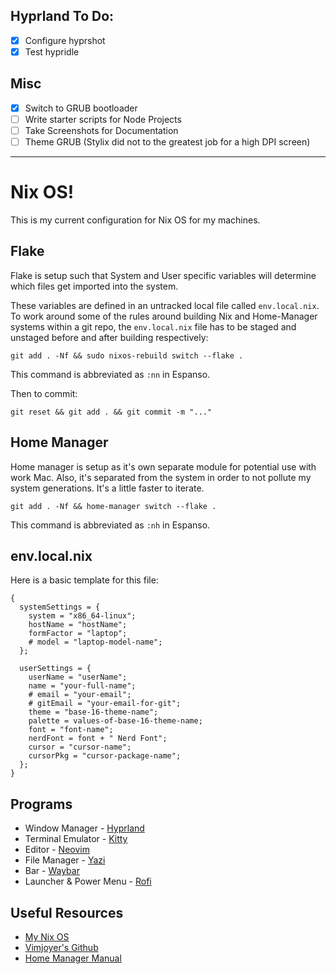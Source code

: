 ## Hyprland To Do:

- [x] Configure hyprshot
- [x] Test hypridle

## Misc

- [x] Switch to GRUB bootloader
- [ ] Write starter scripts for Node Projects
- [ ] Take Screenshots for Documentation
- [ ] Theme GRUB (Stylix did not to the greatest job for a high DPI screen)

---

# Nix OS!

This is my current configuration for Nix OS for my machines.

## Flake

Flake is setup such that System and User specific variables will determine which files get imported into the system.

These variables are defined in an untracked local file called `env.local.nix`. To work around some of the rules around building Nix and Home-Manager systems within a git repo, the `env.local.nix` file has to be staged and unstaged before and after building respectively:

```
git add . -Nf && sudo nixos-rebuild switch --flake .
```

This command is abbreviated as `:nn` in Espanso.

Then to commit:

```
git reset && git add . && git commit -m "..."
```

## Home Manager

Home manager is setup as it's own separate module for potential use with work Mac.
Also, it's separated from the system in order to not pollute my system generations. It's a little faster to iterate.

```
git add . -Nf && home-manager switch --flake .
```

This command is abbreviated as `:nh` in Espanso.

## env.local.nix

Here is a basic template for this file:

```
{
  systemSettings = {
    system = "x86_64-linux";
    hostName = "hostName";
    formFactor = "laptop";
    # model = "laptop-model-name";
  };

  userSettings = {
    userName = "userName";
    name = "your-full-name";
    # email = "your-email";
    # gitEmail = "your-email-for-git";
    theme = "base-16-theme-name";
    palette = values-of-base-16-theme-name;
    font = "font-name";
    nerdFont = font + " Nerd Font";
    cursor = "cursor-name";
    cursorPkg = "cursor-package-name";
  };
}
```

## Programs

- Window Manager - [Hyprland](https://hyprland.org/)
- Terminal Emulator - [Kitty](https://sw.kovidgoyal.net/kitty/)
- Editor - [Neovim](https://neovim.io/)
- File Manager - [Yazi](https://yazi-rs.github.io/)
- Bar - [Waybar](https://github.com/Alexays/Waybar)
- Launcher & Power Menu - [Rofi](https://davatorium.github.io/rofi/)

## Useful Resources

- [My Nix OS](https://mynixos.com/)
- [Vimjoyer's Github](https://github.com/vimjoyer)
- [Home Manager Manual](https://nix-community.github.io/home-manager/)
